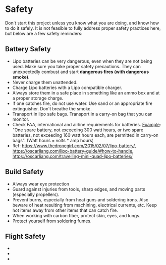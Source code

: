 # Safety
Don't start this project unless you know what you are doing, and know how to do it safely. It is not feasible to fully address proper safety practices here, but below are a few safety reminders:

## Battery Safety
* Lipo batteries can be very dangerous, even when they are not being used. Make sure you take proper safety precautions. They can unexpectedly combust and start **dangerous fires (with dangerous smoke)**.
* Never charge them unattended.
* Charge Lipo batteries with a Lipo compatible charger.
* Always store them in a safe place in something like an ammo box and at a proper storage charge.
* If one catches fire, do not use water. Use sand or an appropriate fire extinguisher. Don't breathe the smoke.
* Transport in lipo safe bags. Transport in a carry-on bag that you can monitor.
* Check FAA, international and airline requirements for batteries. [Example](https://www.tsa.gov/travel/security-screening/whatcanibring/items/lithium-batteries-more-100-watt-hours): "One spare battery, not exceeding 300 watt hours, or two spare batteries, not exceeding 160 watt hours each, are permitted in carry-on bags". (Watt hours = volts * amp hours)
* Ref: https://www.thedronegirl.com/2015/02/07/lipo-battery/, https://oscarliang.com/lipo-battery-guide/#how-to-handle, https://oscarliang.com/travelling-mini-quad-lipo-batteries/


## Build Safety

* Always wear eye protection
* Guard against injuries from tools, sharp edges, and moving parts (especially propellers).
* Prevent burns, especially from heat guns and soldering irons. Also beware of heat resulting from machining, electrical currents, etc. Keep hot items away from other items that can catch fire.
* When working with carbon fiber, protect skin, eyes, and lungs.
* Protect yourself from soldering fumes.


## Flight Safety

*
*
*
